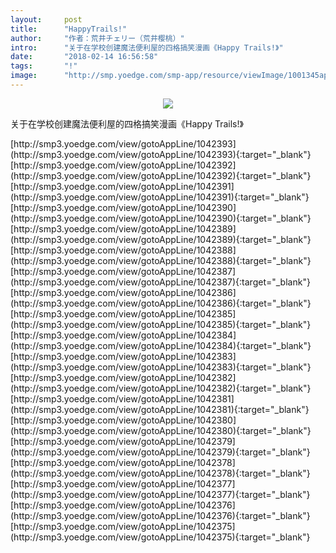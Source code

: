 ```yaml
---
layout:     post
title:      "HappyTrails!"
author:     "作者：荒井チェリー（荒井樱桃）"
intro:      "关于在学校创建魔法便利屋的四格搞笑漫画《Happy Trails!》"
date:       "2018-02-14 16:56:58"
tags:       "!"
image:      "http://smp.yoedge.com/smp-app/resource/viewImage/1001345appline.png"
---
```

<div style="text-align: center">
<p><img src="http://smp.yoedge.com/smp-app/resource/viewImage/1001345appline.png"/></p>
</div>
<p class="post-meta">
<span>关于在学校创建魔法便利屋的四格搞笑漫画《Happy Trails!》</span>
</p>
[http://smp3.yoedge.com/view/gotoAppLine/1042393](http://smp3.yoedge.com/view/gotoAppLine/1042393){:target="_blank"}
[http://smp3.yoedge.com/view/gotoAppLine/1042392](http://smp3.yoedge.com/view/gotoAppLine/1042392){:target="_blank"}
[http://smp3.yoedge.com/view/gotoAppLine/1042391](http://smp3.yoedge.com/view/gotoAppLine/1042391){:target="_blank"}
[http://smp3.yoedge.com/view/gotoAppLine/1042390](http://smp3.yoedge.com/view/gotoAppLine/1042390){:target="_blank"}
[http://smp3.yoedge.com/view/gotoAppLine/1042389](http://smp3.yoedge.com/view/gotoAppLine/1042389){:target="_blank"}
[http://smp3.yoedge.com/view/gotoAppLine/1042388](http://smp3.yoedge.com/view/gotoAppLine/1042388){:target="_blank"}
[http://smp3.yoedge.com/view/gotoAppLine/1042387](http://smp3.yoedge.com/view/gotoAppLine/1042387){:target="_blank"}
[http://smp3.yoedge.com/view/gotoAppLine/1042386](http://smp3.yoedge.com/view/gotoAppLine/1042386){:target="_blank"}
[http://smp3.yoedge.com/view/gotoAppLine/1042385](http://smp3.yoedge.com/view/gotoAppLine/1042385){:target="_blank"}
[http://smp3.yoedge.com/view/gotoAppLine/1042384](http://smp3.yoedge.com/view/gotoAppLine/1042384){:target="_blank"}
[http://smp3.yoedge.com/view/gotoAppLine/1042383](http://smp3.yoedge.com/view/gotoAppLine/1042383){:target="_blank"}
[http://smp3.yoedge.com/view/gotoAppLine/1042382](http://smp3.yoedge.com/view/gotoAppLine/1042382){:target="_blank"}
[http://smp3.yoedge.com/view/gotoAppLine/1042381](http://smp3.yoedge.com/view/gotoAppLine/1042381){:target="_blank"}
[http://smp3.yoedge.com/view/gotoAppLine/1042380](http://smp3.yoedge.com/view/gotoAppLine/1042380){:target="_blank"}
[http://smp3.yoedge.com/view/gotoAppLine/1042379](http://smp3.yoedge.com/view/gotoAppLine/1042379){:target="_blank"}
[http://smp3.yoedge.com/view/gotoAppLine/1042378](http://smp3.yoedge.com/view/gotoAppLine/1042378){:target="_blank"}
[http://smp3.yoedge.com/view/gotoAppLine/1042377](http://smp3.yoedge.com/view/gotoAppLine/1042377){:target="_blank"}
[http://smp3.yoedge.com/view/gotoAppLine/1042376](http://smp3.yoedge.com/view/gotoAppLine/1042376){:target="_blank"}
[http://smp3.yoedge.com/view/gotoAppLine/1042375](http://smp3.yoedge.com/view/gotoAppLine/1042375){:target="_blank"}


